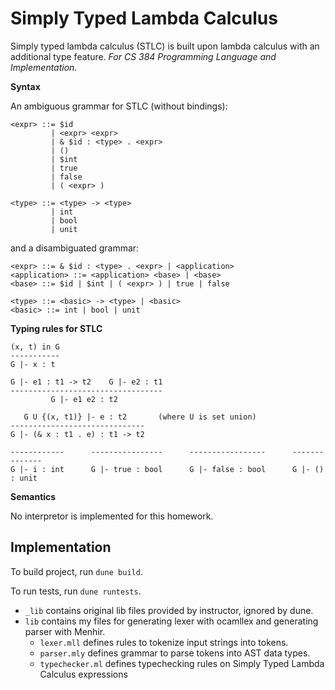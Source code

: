 # Simply Typed Lambda Calculus

Simply typed lambda calculus (STLC) is built upon lambda calculus with an additional type feature. *For CS 384 Programming Language and Implementation.*

**Syntax**

An ambiguous grammar for STLC (without bindings):

```
<expr> ::= $id
         | <expr> <expr>
         | & $id : <type> . <expr>
         | ()
         | $int
         | true
         | false
         | ( <expr> )

<type> ::= <type> -> <type>
         | int
         | bool
         | unit
```

and a disambiguated grammar:

```
<expr> ::= & $id : <type> . <expr> | <application>
<application> ::= <application> <base> | <base>
<base> ::= $id | $int | ( <expr> ) | true | false

<type> ::= <basic> -> <type> | <basic>
<basic> ::= int | bool | unit
```

**Typing rules for STLC**

```
(x, t) in G
-----------
G |- x : t

G |- e1 : t1 -> t2    G |- e2 : t1
----------------------------------
         G |- e1 e2 : t2

   G U {(x, t1)} |- e : t2       (where U is set union)
------------------------------
G |- (& x : t1 . e) : t1 -> t2

------------      ----------------      -----------------      --------------
G |- i : int      G |- true : bool      G |- false : bool      G |- () : unit
```

**Semantics**

No interpretor is implemented for this homework. 

## Implementation

To build project, run `dune build`. 

To run tests, run `dune runtests`. 

- `_lib` contains original lib files provided by instructor, ignored by dune. 
- `lib` contains my files for generating lexer with ocamllex and generating parser with Menhir. 
  - `lexer.mll` defines rules to tokenize input strings into tokens. 
  - `parser.mly` defines grammar to parse tokens into AST data types. 
  - `typechecker.ml` defines typechecking rules on Simply Typed Lambda Calculus expressions
